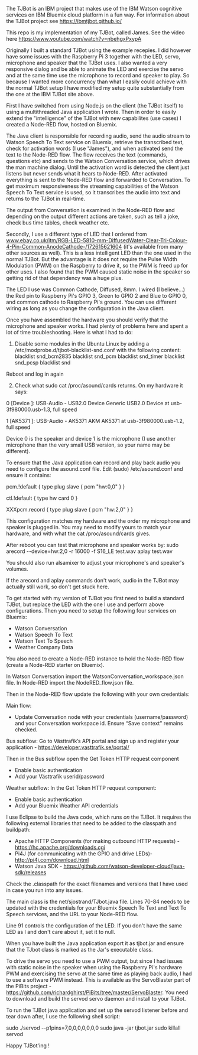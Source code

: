 The TJBot is an IBM project that makes use of the IBM Watson cognitive services on IBM Bluemix cloud platform in a fun way. For information about the TJBot project see https://ibmtjbot.github.io/

This repo is my implementation of my TJBot, called James. See the video here https://www.youtube.com/watch?v=nbehgxPxypA

Originally I built a standard TJBot using the example recepies. I did however have some issues with the Raspberry Pi 3 together with the LED, servo, microphone and speaker that the TJBot uses. I also wanted a very responsive dialog and be able to animate the LED and exercise the servo and at the same time use the microphone to record and speaker to play. So because I wanted more concurrency than what I easily could achieve with the normal TJBot setup I have modified my setup quite substantially from the one at the IBM TJBot site above.

First I have switched from using Node.js on the client (the TJBot itself) to using a multithreaded Java application I wrote. Then in order to easily extend the "intelligence" of the TJBot with new capabilites (use cases) I created a Node-RED flow, hosted on Bluemix.

The Java client is responsible for recording audio, send the audio stream to Watson Speech To Text service on Bluemix, retrieve the transcribed text, check for activation words (I use "James"), and when activated send the text to the Node-RED flow. The flow receives the text (commands, questions etc) and sends to the Watson Conversation service, which drives the man machine dialog. Until the activation word is detected the client just listens but never sends what it hears to Node-RED. After activated everything is sent to the Node-RED flow and forwarded to Conversation. To get maximum responsiveness the streaming capabilities of the Watson Speech To Text service is used, so it transcribes the audio into text and returns to the TJBot in real-time.

The output from Conversation is examined in the Node-RED flow and depending on the output different actions are taken, such as tell a joke, check bus time tables, check weather etc.

Secondly, I use a different type of LED that I ordered from www.ebay.co.uk/itm/RGB-LED-5810-mm-DiffusedWater-Clear-Tri-Colour-4-Pin-Common-AnodeCathode-/172615621604 (it's available from many other sources as well). This is a less intelligent LED than the one used in the normal TJBot. But the advantage is it does not require the Pulse Width Modulation (PWM) on the Raspberry to drive it, so the PWM is freed up for other uses. I also found that the PWM caused static noise in the speaker so getting rid of that dependency was a huge plus.

The LED I use was Common Cathode, Diffused, 8mm. I wired (I believe...) the Red pin to Raspberry Pi's GPIO 3, Green to GPIO 2 and Blue to GPIO 0, and common cathode to Raspberry Pi's ground. You can use different wiring as long as you change the configuration in the Java client.

Once you have assembled the hardware you should verify that the microphone and speaker works. I had plenty of problems here and spent a lot of time troubleshooting. Here is what I had to do:

1) Disable some modules in the Ubuntu Linux by adding a /etc/modprobe.d/tjbot-blacklist-snd.conf with the following content:
blacklist snd_bcm2835
blacklist snd_pcm
blacklist snd_timer
blacklist snd_pcsp
blacklist snd

Reboot and log in again

2) Check what  sudo cat /proc/asound/cards  returns. On my hardware it says:

 0 [Device         ]: USB-Audio - USB2.0 Device
                      Generic USB2.0 Device at usb-3f980000.usb-1.3, full speed
 
 1 [AK5371         ]: USB-Audio - AK5371
                      AKM AK5371 at usb-3f980000.usb-1.2, full speed


Device 0 is the speaker and device 1 is the microphone (I use another microphone than the very small USB version, so your name may be different).

To ensure that the Java application can record and play back audio you need to configure the asound.conf file.
Edit (sudo) /etc/asound.conf and ensure it contains:

pcm.!default {
    type plug slave { pcm "hw:0,0" }
}

ctl.!default {
    type hw card 0
}

XXXpcm.record {
    type plug slave { pcm "hw:2,0" }
}


This configuration matches my hardware and the order my microphone and speaker is plugged in. You may need to modify yours to match your hardware, and with what the cat /proc/asound/cards gives.

After reboot you can test that microphone and speaker works by:
sudo arecord --device=hw:2,0 -r 16000 -f S16_LE test.wav
aplay test.wav

You should also run alsamixer to adjust your microphone's and speaker's volumes.

If the arecord and aplay commands don't work, audio in the TJBot may actually still work, so don't get stuck here.





To get started with my version of TJBot you first need to build a standard TJBot, but replace the LED with the one I use and perform above configurations.
Then you need to setup the following four services on Bluemix:
- Watson Conversation
- Watson Speech To Text
- Watson Text To Speech
- Weather Company Data

You also need to create a Node-RED instance to hold the Node-RED flow (create a Node-RED starter on Bluemix).

In Watson Conversation import the WatsonConversation_workspace.json file.
In Node-RED import the NodeRED_flow.json file.

Then in the Node-RED flow update the following with your own credentials:

Main flow:
* Update Conversation node with your credentials (username/password) and your Conversation workspace id. Ensure “Save context" remains checked.

Bus subflow:
Go to Västtrafik’s API portal and sign up and register your application - https://developer.vasttrafik.se/portal/

Then in the Bus subflow open the Get Token HTTP request component
* Enable basic authentication
* Add your Västtrafik userid/password

Weather subflow:
In the Get Token HTTP request component:
* Enable basic authentication
* Add your Bluemix Weather API credentials


I use Eclipse to build the Java code, which runs *on* the TJBot. It requires the following external libraries that need to be added to the classpath and buildpath:

- Apache HTTP Components (for making outbound HTTP requests) - https://hc.apache.org/downloads.cgi
- Pi4J (for communicating with the GPIO and drive LEDs)- http://pi4j.com/download.html
- Watson Java SDK - https://github.com/watson-developer-cloud/java-sdk/releases

Check the .classpath for the exact filenames and versions that I have used in case you run into any issues.

The main class is the net/sjostrand/TJbot.java file. Lines 70-84 needs to be updated with the credentials for your Bluemix Speech To Text and Text To Speech services, and the URL to your Node-RED flow.

Line 91 controls the configuration of the LED. If you don't have the same LED as I and don't care about it, set it to null.


When you have built the Java application export it as tjbot.jar and ensure that the TJbot class is marked as the Jar's executable class.


To drive the servo you need to use a PWM output, but since I had issues with static noise in the speaker when using the Raspberry Pi's hardware PWM and exercising the servo at the same time as playing back audio, I had to use a software PWM instead. This is available as the ServoBlaster part of the PiBits project - https://github.com/richardghirst/PiBits/tree/master/ServoBlaster. You need to download and build the servod servo daemon and install to your TJBot.


To run the TJBot java application and set up the servod listener before and tear down after, I use the following shell script:

sudo ./servod --p1pins=7,0,0,0,0,0,0,0
sudo java -jar tjbot.jar
sudo killall servod



Happy TJBot'ing !

